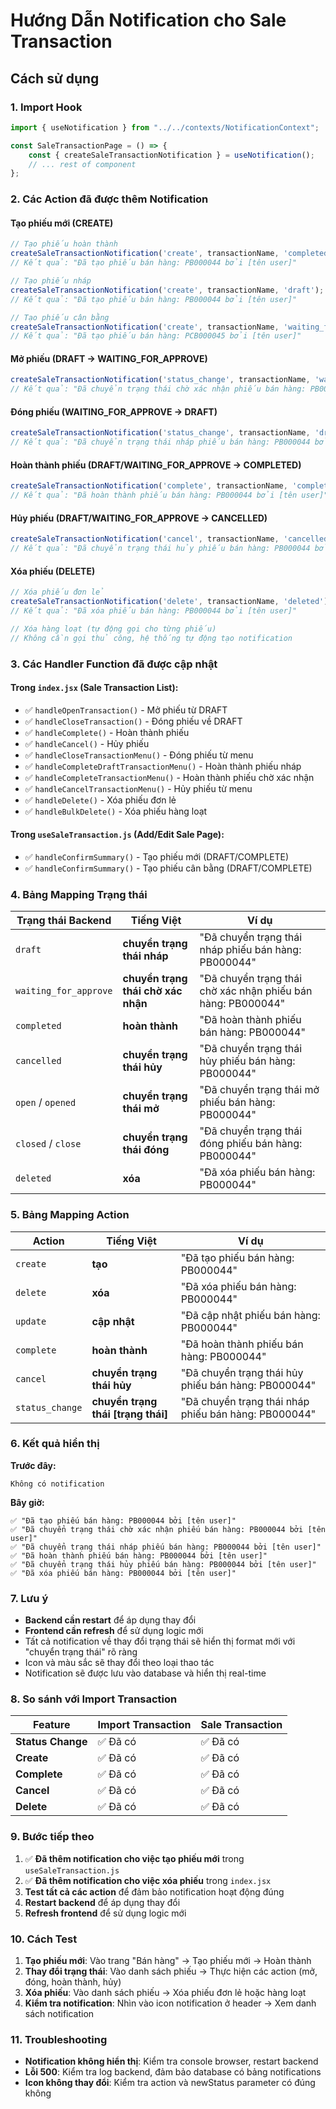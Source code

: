 # Hướng Dẫn Notification cho Sale Transaction

## Cách sử dụng

### 1. Import Hook

```javascript
import { useNotification } from "../../contexts/NotificationContext";

const SaleTransactionPage = () => {
    const { createSaleTransactionNotification } = useNotification();
    // ... rest of component
};
```

### 2. Các Action đã được thêm Notification

#### **Tạo phiếu mới (CREATE)**
```javascript
// Tạo phiếu hoàn thành
createSaleTransactionNotification('create', transactionName, 'completed');
// Kết quả: "Đã tạo phiếu bán hàng: PB000044 bởi [tên user]"

// Tạo phiếu nháp
createSaleTransactionNotification('create', transactionName, 'draft');
// Kết quả: "Đã tạo phiếu bán hàng: PB000044 bởi [tên user]"

// Tạo phiếu cân bằng
createSaleTransactionNotification('create', transactionName, 'waiting_for_approve');
// Kết quả: "Đã tạo phiếu bán hàng: PCB000045 bởi [tên user]"
```

#### **Mở phiếu (DRAFT → WAITING_FOR_APPROVE)**
```javascript
createSaleTransactionNotification('status_change', transactionName, 'waiting_for_approve');
// Kết quả: "Đã chuyển trạng thái chờ xác nhận phiếu bán hàng: PB000044 bởi [tên user]"
```

#### **Đóng phiếu (WAITING_FOR_APPROVE → DRAFT)**
```javascript
createSaleTransactionNotification('status_change', transactionName, 'draft');
// Kết quả: "Đã chuyển trạng thái nháp phiếu bán hàng: PB000044 bởi [tên user]"
```

#### **Hoàn thành phiếu (DRAFT/WAITING_FOR_APPROVE → COMPLETED)**
```javascript
createSaleTransactionNotification('complete', transactionName, 'completed');
// Kết quả: "Đã hoàn thành phiếu bán hàng: PB000044 bởi [tên user]"
```

#### **Hủy phiếu (DRAFT/WAITING_FOR_APPROVE → CANCELLED)**
```javascript
createSaleTransactionNotification('cancel', transactionName, 'cancelled');
// Kết quả: "Đã chuyển trạng thái hủy phiếu bán hàng: PB000044 bởi [tên user]"
```

#### **Xóa phiếu (DELETE)**
```javascript
// Xóa phiếu đơn lẻ
createSaleTransactionNotification('delete', transactionName, 'deleted');
// Kết quả: "Đã xóa phiếu bán hàng: PB000044 bởi [tên user]"

// Xóa hàng loạt (tự động gọi cho từng phiếu)
// Không cần gọi thủ công, hệ thống tự động tạo notification
```

### 3. Các Handler Function đã được cập nhật

#### **Trong `index.jsx` (Sale Transaction List):**
- ✅ `handleOpenTransaction()` - Mở phiếu từ DRAFT
- ✅ `handleCloseTransaction()` - Đóng phiếu về DRAFT
- ✅ `handleComplete()` - Hoàn thành phiếu
- ✅ `handleCancel()` - Hủy phiếu
- ✅ `handleCloseTransactionMenu()` - Đóng phiếu từ menu
- ✅ `handleCompleteDraftTransactionMenu()` - Hoàn thành phiếu nháp
- ✅ `handleCompleteTransactionMenu()` - Hoàn thành phiếu chờ xác nhận
- ✅ `handleCancelTransactionMenu()` - Hủy phiếu từ menu
- ✅ `handleDelete()` - Xóa phiếu đơn lẻ
- ✅ `handleBulkDelete()` - Xóa phiếu hàng loạt

#### **Trong `useSaleTransaction.js` (Add/Edit Sale Page):**
- ✅ `handleConfirmSummary()` - Tạo phiếu mới (DRAFT/COMPLETE)
- ✅ `handleConfirmSummary()` - Tạo phiếu cân bằng (DRAFT/COMPLETE)

### 4. Bảng Mapping Trạng thái

| **Trạng thái Backend** | **Tiếng Việt** | **Ví dụ** |
|------------------------|----------------|------------|
| `draft` | **chuyển trạng thái nháp** | "Đã chuyển trạng thái nháp phiếu bán hàng: PB000044" |
| `waiting_for_approve` | **chuyển trạng thái chờ xác nhận** | "Đã chuyển trạng thái chờ xác nhận phiếu bán hàng: PB000044" |
| `completed` | **hoàn thành** | "Đã hoàn thành phiếu bán hàng: PB000044" |
| `cancelled` | **chuyển trạng thái hủy** | "Đã chuyển trạng thái hủy phiếu bán hàng: PB000044" |
| `open` / `opened` | **chuyển trạng thái mở** | "Đã chuyển trạng thái mở phiếu bán hàng: PB000044" |
| `closed` / `close` | **chuyển trạng thái đóng** | "Đã chuyển trạng thái đóng phiếu bán hàng: PB000044" |
| `deleted` | **xóa** | "Đã xóa phiếu bán hàng: PB000044" |

### 5. Bảng Mapping Action

| **Action** | **Tiếng Việt** | **Ví dụ** |
|------------|----------------|------------|
| `create` | **tạo** | "Đã tạo phiếu bán hàng: PB000044" |
| `delete` | **xóa** | "Đã xóa phiếu bán hàng: PB000044" |
| `update` | **cập nhật** | "Đã cập nhật phiếu bán hàng: PB000044" |
| `complete` | **hoàn thành** | "Đã hoàn thành phiếu bán hàng: PB000044" |
| `cancel` | **chuyển trạng thái hủy** | "Đã chuyển trạng thái hủy phiếu bán hàng: PB000044" |
| `status_change` | **chuyển trạng thái [trạng thái]** | "Đã chuyển trạng thái nháp phiếu bán hàng: PB000044" |

### 6. Kết quả hiển thị

**Trước đây:**
```
Không có notification
```

**Bây giờ:**
```
✅ "Đã tạo phiếu bán hàng: PB000044 bởi [tên user]"
✅ "Đã chuyển trạng thái chờ xác nhận phiếu bán hàng: PB000044 bởi [tên user]"
✅ "Đã chuyển trạng thái nháp phiếu bán hàng: PB000044 bởi [tên user]"
✅ "Đã hoàn thành phiếu bán hàng: PB000044 bởi [tên user]"
✅ "Đã chuyển trạng thái hủy phiếu bán hàng: PB000044 bởi [tên user]"
✅ "Đã xóa phiếu bán hàng: PB000044 bởi [tên user]"
```

### 7. Lưu ý

- **Backend cần restart** để áp dụng thay đổi
- **Frontend cần refresh** để sử dụng logic mới
- Tất cả notification về thay đổi trạng thái sẽ hiển thị format mới với "chuyển trạng thái" rõ ràng
- Icon và màu sắc sẽ thay đổi theo loại thao tác
- Notification sẽ được lưu vào database và hiển thị real-time

### 8. So sánh với Import Transaction

| **Feature** | **Import Transaction** | **Sale Transaction** |
|-------------|------------------------|----------------------|
| **Status Change** | ✅ Đã có | ✅ Đã có |
| **Create** | ✅ Đã có | ✅ Đã có |
| **Complete** | ✅ Đã có | ✅ Đã có |
| **Cancel** | ✅ Đã có | ✅ Đã có |
| **Delete** | ✅ Đã có | ✅ Đã có |

### 9. Bước tiếp theo

1. ✅ **Đã thêm notification cho việc tạo phiếu mới** trong `useSaleTransaction.js`
2. ✅ **Đã thêm notification cho việc xóa phiếu** trong `index.jsx`
3. **Test tất cả các action** để đảm bảo notification hoạt động đúng
4. **Restart backend** để áp dụng thay đổi
5. **Refresh frontend** để sử dụng logic mới

### 10. Cách Test

1. **Tạo phiếu mới**: Vào trang "Bán hàng" → Tạo phiếu mới → Hoàn thành
2. **Thay đổi trạng thái**: Vào danh sách phiếu → Thực hiện các action (mở, đóng, hoàn thành, hủy)
3. **Xóa phiếu**: Vào danh sách phiếu → Xóa phiếu đơn lẻ hoặc hàng loạt
4. **Kiểm tra notification**: Nhìn vào icon notification ở header → Xem danh sách notification

### 11. Troubleshooting

- **Notification không hiển thị**: Kiểm tra console browser, restart backend
- **Lỗi 500**: Kiểm tra log backend, đảm bảo database có bảng notifications
- **Icon không thay đổi**: Kiểm tra action và newStatus parameter có đúng không

